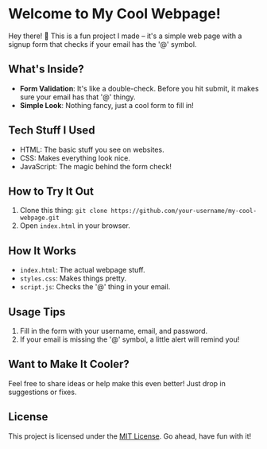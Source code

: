 # Welcome to My Cool Webpage!

Hey there! 👋 This is a fun project I made – it's a simple web page with a signup form that checks if your email has the '@' symbol.

## What's Inside?

- **Form Validation**: It's like a double-check. Before you hit submit, it makes sure your email has that '@' thingy.
- **Simple Look**: Nothing fancy, just a cool form to fill in!

## Tech Stuff I Used

- HTML: The basic stuff you see on websites.
- CSS: Makes everything look nice.
- JavaScript: The magic behind the form check!

## How to Try It Out

1. Clone this thing: `git clone https://github.com/your-username/my-cool-webpage.git`
2. Open `index.html` in your browser.

## How It Works

- `index.html`: The actual webpage stuff.
- `styles.css`: Makes things pretty.
- `script.js`: Checks the '@' thing in your email.

## Usage Tips

1. Fill in the form with your username, email, and password.
2. If your email is missing the '@' symbol, a little alert will remind you!

## Want to Make It Cooler?

Feel free to share ideas or help make this even better! Just drop in suggestions or fixes.

## License

This project is licensed under the [MIT License](https://opensource.org/licenses/MIT). Go ahead, have fun with it!
